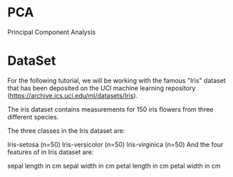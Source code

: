 # PCA
Principal Component Analysis

# DataSet

For the following tutorial, we will be working with the famous "Iris" dataset that has been deposited on the UCI machine learning repository
(https://archive.ics.uci.edu/ml/datasets/Iris).

The iris dataset contains measurements for 150 iris flowers from three different species.

The three classes in the Iris dataset are:

Iris-setosa (n=50)
Iris-versicolor (n=50)
Iris-virginica (n=50)
And the four features of in Iris dataset are:

sepal length in cm
sepal width in cm
petal length in cm
petal width in cm